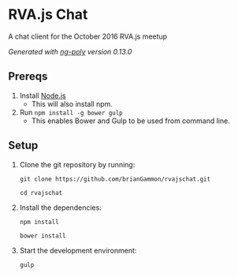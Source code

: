 # RVA.js Chat
A chat client for the October 2016 RVA.js meetup

*Generated with [ng-poly](https://github.com/dustinspecker/generator-ng-poly/tree/v0.13.0) version 0.13.0*

## Prereqs
1. Install [Node.js](http://nodejs.org/)
    - This will also install npm.
1. Run `npm install -g bower gulp`
    - This enables Bower and Gulp to be used from command line.

## Setup
1. Clone the git repository by running:
    
    ```
    git clone https://github.com/brianGammon/rvajschat.git
    
    cd rvajschat
    ```
2. Install the dependencies:
    
    ```
    npm install
    
    bower install
    ```
3. Start the development environment:
    
    ```
    gulp
    ```
